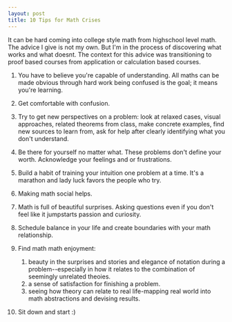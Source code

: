```yaml
---
layout: post
title: 10 Tips for Math Crises
---
```


It can be hard coming into college style math from highschool level math. The advice I give is not my own. But I'm in the process of discovering what works and what doesnt. The context for this advice was transitioning to proof based courses from application or calculation based courses.  


1) You have to believe you're capable of understanding. All maths can be made obvious through hard work being confused is the goal; it means you're learning. 

2) Get comfortable with confusion.

3) Try to get new perspectives on a problem: look at relaxed cases, visual approaches, related theorems from class, make concrete examples, find new sources to learn from, ask for help after clearly identifying what you don't understand.

4) Be there for yourself no matter what. These problems don't define your worth. Acknowledge your feelings and or frustrations.

5) Build a habit of training your intuition one problem at a time. It's a marathon and lady luck favors the people who try.

6) Making math social helps.  

7) Math is full of beautiful surprises. Asking questions even if you don't feel like it jumpstarts passion and curiosity.

8) Schedule balance in your life and create boundaries with your math relationship. 

9) Find math math enjoyment:
    1) beauty in the surprises and stories and elegance of notation during a problem--especially in how it relates to the combination of seemingly unrelated theoies. 
    2) a sense of satisfaction for finishing a problem. 
    3) seeing how theory can relate to real life-mapping real world into math abstractions and devising results. 

10) Sit down and start :)

<!-- Patterns in the development of proficiency

Remember the importance of the role of intuition. Intuition squabbling rigor and then using rigor to get back to a deeper intuitive understanding. 
Related to this idea of intuition, I think it's helpful to keep a personification of your intuition in mind (this idea is stolen from "The War of Art" by Steven Pressfield). The muse feeds you good ideas if you're meditative and listen.
“The History of every major Galactic Civilization tends to pass through three distinct and recognizable phases, those of Survival, Inquiry and Sophistication, otherwise known as the How, Why, and Where phases. For instance, the first phase is characterized by the question 'How can we eat?' the second by the question 'Why do we eat?' and the third by the question 'Where shall we have lunch?” -Douglas Adams
I want that mastery of where shall we go for lunch. Where do you want to approximate/model the real world by math and to be able to read a paper and see if their conclusions are correct.  Specifically, problems that relate to people, policy, and social sciences or anything that contributes to our understanding of the "good life" and everyday decisions: 
How often should I wash my sheets? 
Where should I live, and should I have roommates? 
How to bake best croissants? 
How to get better at drawing? 
How do I efficiently learn a language? 
Fundamental Approaches to Self-Study

Taking an interest

Practicing skills

Problem based approach -- look up theory to solve a problem

Learn interesting areas of theory 

Basically funnels down to a top-down or bottom-up approach. Undergrad usually does bottom-up. 

Complaining about the Higher Education Experience:

I have no idea where I am in my big picture journey to building a useful skill set. There should be a hierarchical  (or maybe it's more web-like) approach to the knowledge learned. The relationships between classes and theories should be put clear and accessible. What are they teaching you? A list of course titles and chapters from individual books is a good starting point, but an organized explanation of that collection of information should be given to everyone on day 1. 

Undergraduates should have to take comprehensive final exams. -->